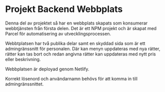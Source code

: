 # Projekt Backend Webbplats 
Denna del av projektet så har en webbplats skapats som konsumerar webbtjänsten från första delen. Det är ett NPM projekt och är skapat med Parcel för automatisering av utvecklingsprocessen. 

Webbtplatsen har två publika delar samt en skyddad sida som är ett admingränssnitt för personalen. Där kan menyn uppdateras med nya rätter, rätter kan tas bort och redan angivna rätter kan uppdateras med nytt pris eller beskrivning. 

Webbplatsen är deployad genom Netlify. 

Korrekt lösenord och användarnamn behövs för att komma in till admingränssnittet. 
